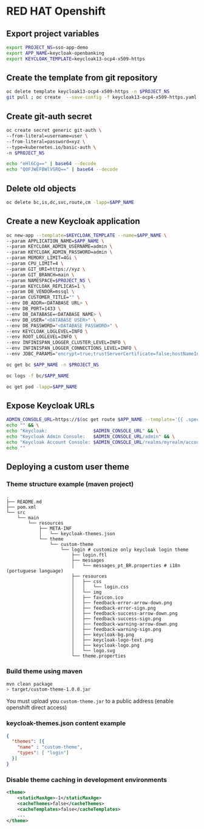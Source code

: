 # RED HAT Openshift

## Export project variables

```sh
export PROJECT_NS=sso-app-demo
export APP_NAME=keycloak-openbanking
export KEYCLOAK_TEMPLATE=keycloak13-ocp4-x509-https
```

## Create the template from git repository

```sh
oc delete template keycloak13-ocp4-x509-https -n $PROJECT_NS
git pull ; oc create  --save-config -f keycloak13-ocp4-x509-https.yaml --namespace=$PROJECT_NS
```

## Create git-auth secret

```sh
oc create secret generic git-auth \
--from-literal=username=user \
--from-literal=password=xyz \
--type=kubernetes.io/basic-auth \
-n $PROJECT_NS
```

```sh
echo "eHl6Cg==" | base64 --decode
echo "Q0FJWEFBWlVSRQ==" | base64 --decode
```

## Delete old objects

```sh
oc delete bc,is,dc,svc,route,cm -lapp=$APP_NAME
```

## Create a new Keycloak application

```sh
oc new-app --template=$KEYCLOAK_TEMPLATE --name=$APP_NAME \
--param APPLICATION_NAME=$APP_NAME \
--param KEYCLOAK_ADMIN_USERNAME=admin \
--param KEYCLOAK_ADMIN_PASSWORD=admin \
--param MEMORY_LIMIT=4Gi \
--param CPU_LIMIT=4 \
--param GIT_URI=https://xyz \
--param GIT_BRANCH=main \
--param NAMESPACE=$PROJECT_NS \
--param KEYCLOAK_REPLICAS=1 \
--param DB_VENDOR=mssql \
--param CUSTOMER_TITLE="" \
--env DB_ADDR=<DATABASE URL> \
--env DB_PORT=1433 \
--env DB_DATABASE=<DATABASE NAME> \
--env DB_USER="<DATABASE USER>" \
--env DB_PASSWORD="<DATABASE PASSWORD>" \
--env KEYCLOAK_LOGLEVEL=INFO \
--env ROOT_LOGLEVEL=INFO \
--env INFINISPAN_LOGGER_CLUSTER_LEVEL=INFO \
--env INFINISPAN_LOGGER_CONNECTIONS_LEVEL=INFO \
--env JDBC_PARAMS="encrypt=true;trustServerCertificate=false;hostNameInCertificate=*.database.windows.net;loginTimeout=30;"
```

```sh
oc get bc $APP_NAME -n $PROJECT_NS

oc logs -f bc/$APP_NAME

oc get pod -lapp=$APP_NAME
```

## Expose Keycloak URLs

```sh
ADMIN_CONSOLE_URL=https://$(oc get route $APP_NAME --template='{{ .spec.host }}')/auth && \
echo "" && \
echo "Keycloak:                 $ADMIN_CONSOLE_URL" && \
echo "Keycloak Admin Console:   $ADMIN_CONSOLE_URL/admin" && \
echo "Keycloak Account Console: $ADMIN_CONSOLE_URL/realms/myrealm/account" && \
echo ""
```

## Deploying a custom user theme

### Theme structure example (maven project)

```
.
├── README.md
├── pom.xml
└── src
    └── main
        └── resources
            ├── META-INF
            │   └── keycloak-themes.json
            └── theme
                └── custom-theme
                    └── login # customize only keycloak login theme
                        ├── login.ftl
                        ├── messages
                        │   └── messages_pt_BR.properties # i18n (portuguese language)
                        ├── resources
                        │   ├── css
                        │   │   └── login.css
                        │   └── img
                        │   ├── favicon.ico
                        │   ├── feedback-error-arrow-down.png
                        │   ├── feedback-error-sign.png
                        │   ├── feedback-success-arrow-down.png
                        │   ├── feedback-success-sign.png
                        │   ├── feedback-warning-arrow-down.png
                        │   ├── feedback-warning-sign.png
                        │   ├── keycloak-bg.png
                        │   ├── keycloak-logo-text.png
                        │   ├── keycloak-logo.png
                        │   └── logo.svg
                        └── theme.properties
```

### Build theme using maven

```sh
mvn clean package
> target/custom-theme-1.0.0.jar
```

You must upload you `custom-theme.jar` to a public address (enable openshift direct access)

### keycloak-themes.json content example

```json
{
  "themes": [{
    "name" : "custom-theme",
    "types": [ "login"]
  }]
}
```

### Disable theme caching in development environments

```xml
<theme>
    <staticMaxAge>-1</staticMaxAge>
    <cacheThemes>false</cacheThemes>
    <cacheTemplates>false</cacheTemplates>
    ...
</theme>
```
